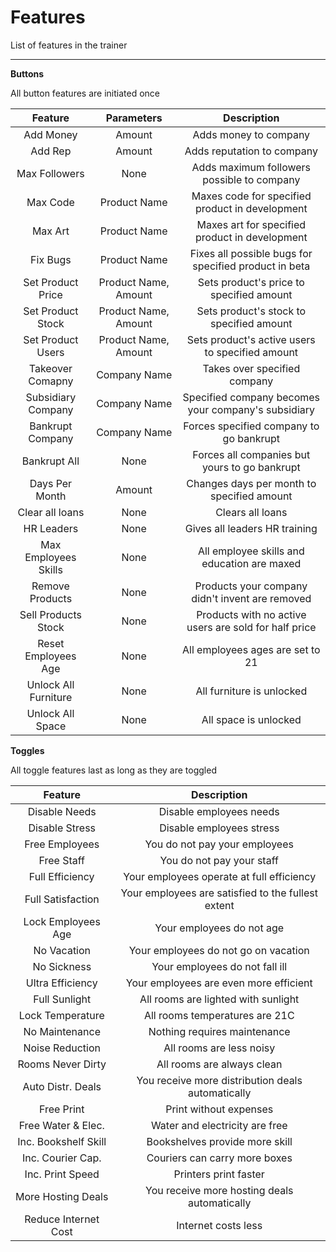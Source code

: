 # Features
List of features in the trainer

---

**Buttons**

All button features are initiated once

|  Feature             | Parameters           | Description                                           |
|:--------------------:|:--------------------:|:-----------------------------------------------------:|
| Add Money            | Amount               | Adds money to company                                 |
| Add Rep              | Amount               | Adds reputation to company                            |
| Max Followers        | None                 | Adds maximum followers possible to company            |
| Max Code             | Product Name         | Maxes code for specified product in development       |
| Max Art              | Product Name         | Maxes art for specified product in development        |
| Fix Bugs             | Product Name         | Fixes all possible bugs for specified product in beta |
| Set Product Price    | Product Name, Amount | Sets product's price to specified amount              |
| Set Product Stock    | Product Name, Amount | Sets product's stock to specified amount              |
| Set Product Users    | Product Name, Amount | Sets product's active users to specified amount       |
| Takeover Comapny     | Company Name         | Takes over specified company                          |
| Subsidiary Company   | Company Name         | Specified company becomes your company's subsidiary   |
| Bankrupt Company     | Company Name         | Forces specified company to go bankrupt               |
| Bankrupt All         | None                 | Forces all companies but yours to go bankrupt         |
| Days Per Month       | Amount               | Changes days per month to specified amount            |
| Clear all loans      | None                 | Clears all loans                                      |
| HR Leaders           | None                 | Gives all leaders HR training                         |
| Max Employees Skills | None                 | All employee skills and education are maxed           |
| Remove Products      | None                 | Products your company didn't invent are removed       |
| Sell Products Stock  | None                 | Products with no active users are sold for half price |
| Reset Employees Age  | None                 | All employees ages are set to 21                      |
| Unlock All Furniture | None                 | All furniture is unlocked                             |
| Unlock All Space     | None                 | All space is unlocked                                 |

**Toggles**

All toggle features last as long as they are toggled

|  Feature             | Description                                           |
|:--------------------:|:-----------------------------------------------------:|
| Disable Needs        | Disable employees needs                               |
| Disable Stress       | Disable employees stress                              |
| Free Employees       | You do not pay your employees                         |
| Free Staff           | You do not pay your staff                             |
| Full Efficiency      | Your employees operate at full efficiency             |
| Full Satisfaction    | Your employees are satisfied to the fullest extent    |
| Lock Employees Age   | Your employees do not age                             |
| No Vacation          | Your employees do not go on vacation                  |
| No Sickness          | Your employees do not fall ill                        |
| Ultra Efficiency     | Your employees are even more efficient                |
| Full Sunlight        | All rooms are lighted with sunlight                   |
| Lock Temperature     | All rooms temperatures are 21C                        |
| No Maintenance       | Nothing requires maintenance                          |
| Noise Reduction      | All rooms are less noisy                              |
| Rooms Never Dirty    | All rooms are always clean                            |
| Auto Distr. Deals    | You receive more distribution deals automatically     |
| Free Print           | Print without expenses                                |
| Free Water & Elec.   | Water and electricity are free                        |
| Inc. Bookshelf Skill | Bookshelves provide more skill                        |
| Inc. Courier Cap.    | Couriers can carry more boxes                         |
| Inc. Print Speed     | Printers print faster                                 |
| More Hosting Deals   | You receive more hosting deals automatically          |
| Reduce Internet Cost | Internet costs less                                   |